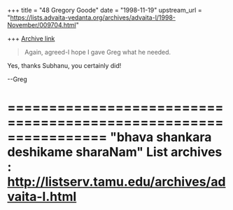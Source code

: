 +++
title = "48 Gregory Goode"
date = "1998-11-19"
upstream_url = "https://lists.advaita-vedanta.org/archives/advaita-l/1998-November/009704.html"

+++
[Archive link](https://lists.advaita-vedanta.org/archives/advaita-l/1998-November/009704.html)

>Again, agreed-I hope I gave Greg what he needed.

Yes, thanks Subhanu, you certainly did!

--Greg

================================================================
"bhava shankara deshikame sharaNam"
List archives : http://listserv.tamu.edu/archives/advaita-l.html
================================================================

